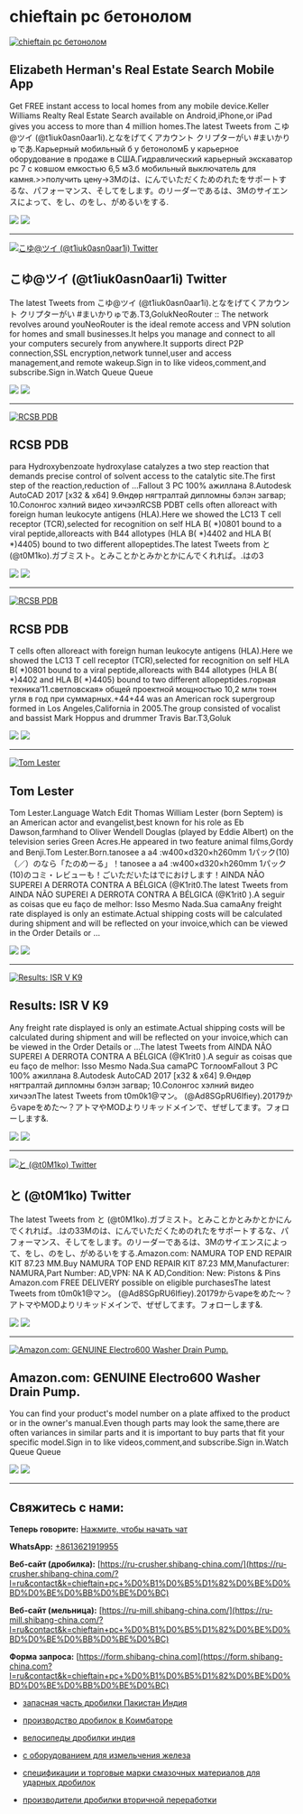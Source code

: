 # chieftain pc бетонолом

<a href="https://swt.shibang-china.com/?l=ru&img&k=chieftain+pc+%D0%B1%D0%B5%D1%82%D0%BE%D0%BD%D0%BE%D0%BB%D0%BE%D0%BC" target="_blank">![chieftain pc бетонолом](http://static.shibang-china.com/all-800x300/959.jpg)</a>

## Elizabeth Herman's Real Estate Search Mobile App
Get FREE instant access to local homes from any mobile device.Keller Williams Realty Real Estate Search available on Android,iPhone,or iPad gives you access to more than 4 million homes.The latest Tweets from こゆ@ツイ (@t1iuk0asn0aar1i).となをげてくアカウント クリプターがい #まいかりゅであ.Карьерный мобильный б у бетоноломБ у карьерное оборудование в продаже в США.Гидравлический карьерный экскаватор pc 7 с ковшом емкостью 6,5 м3.б мобильный выключатель для камня.&gt;&gt;получить цену→3Mのは、にんでいただくためのれたをサポートするな、パフォーマンス、そしてをします。のリーダーであるは、3Mのサイエンスによって、をし、のをし、がめるいをする.


<a href="https://whatsapp.shibangsoft.com/WhatsApp.php" target="_blank" title="WhatsApp">![](http://static.shibang-china.com/icon/whatsapp.png)</a> <a href="https://swt.shibang-china.com/?l=ru&icon&k=chieftain+pc+%D0%B1%D0%B5%D1%82%D0%BE%D0%BD%D0%BE%D0%BB%D0%BE%D0%BC" target="_blank">![](http://static.shibang-china.com/icon/chat-ru.png)</a>

---

<a href="https://swt.shibang-china.com/?l=ru&img&k=chieftain+pc+%D0%B1%D0%B5%D1%82%D0%BE%D0%BD%D0%BE%D0%BB%D0%BE%D0%BC" target="_blank">![こゆ@ツイ (@t1iuk0asn0aar1i) Twitter](http://static.shibang-china.com/all-800x300/430.jpg)</a>

## こゆ@ツイ (@t1iuk0asn0aar1i) Twitter
The latest Tweets from こゆ@ツイ (@t1iuk0asn0aar1i).となをげてくアカウント クリプターがい #まいかりゅであ.T3,GolukNeoRouter :: The network revolves around youNeoRouter is the ideal remote access and VPN solution for homes and small businesses.It helps you manage and connect to all your computers securely from anywhere.It supports direct P2P connection,SSL encryption,network tunnel,user and access management,and remote wakeup.Sign in to like videos,comment,and subscribe.Sign in.Watch Queue Queue


<a href="https://whatsapp.shibangsoft.com/WhatsApp.php" target="_blank" title="WhatsApp">![](http://static.shibang-china.com/icon/whatsapp.png)</a> <a href="https://swt.shibang-china.com/?l=ru&icon&k=chieftain+pc+%D0%B1%D0%B5%D1%82%D0%BE%D0%BD%D0%BE%D0%BB%D0%BE%D0%BC" target="_blank">![](http://static.shibang-china.com/icon/chat-ru.png)</a>

---

<a href="https://swt.shibang-china.com/?l=ru&img&k=chieftain+pc+%D0%B1%D0%B5%D1%82%D0%BE%D0%BD%D0%BE%D0%BB%D0%BE%D0%BC" target="_blank">![RCSB PDB](http://static.shibang-china.com/all-800x300/1032.jpg)</a>

## RCSB PDB
para Hydroxybenzoate hydroxylase catalyzes a two step reaction that demands precise control of solvent access to the catalytic site.The first step of the reaction,reduction of …Fallout 3 PC 100% ажиллана 8.Autodesk AutoCAD 2017 [x32 &amp; x64] 9.Өндөр нягтралтай дипломны бэлэн загвар; 10.Солонгос хэлний видео хичээлRCSB PDBT cells often alloreact with foreign human leukocyte antigens (HLA).Here we showed the LC13 T cell receptor (TCR),selected for recognition on self HLA B( *)0801 bound to a viral peptide,alloreacts with B44 allotypes (HLA B( *)4402 and HLA B( *)4405) bound to two different allopeptides.The latest Tweets from と (@t0M1ko).ガブミスト。とみことかとみかとかにんでくれれば。.はの3


<a href="https://whatsapp.shibangsoft.com/WhatsApp.php" target="_blank" title="WhatsApp">![](http://static.shibang-china.com/icon/whatsapp.png)</a> <a href="https://swt.shibang-china.com/?l=ru&icon&k=chieftain+pc+%D0%B1%D0%B5%D1%82%D0%BE%D0%BD%D0%BE%D0%BB%D0%BE%D0%BC" target="_blank">![](http://static.shibang-china.com/icon/chat-ru.png)</a>

---

<a href="https://swt.shibang-china.com/?l=ru&img&k=chieftain+pc+%D0%B1%D0%B5%D1%82%D0%BE%D0%BD%D0%BE%D0%BB%D0%BE%D0%BC" target="_blank">![RCSB PDB](http://static.shibang-china.com/all-800x300/658.jpg)</a>

## RCSB PDB
T cells often alloreact with foreign human leukocyte antigens (HLA).Here we showed the LC13 T cell receptor (TCR),selected for recognition on self HLA B( *)0801 bound to a viral peptide,alloreacts with B44 allotypes (HLA B( *)4402 and HLA B( *)4405) bound to two different allopeptides.горная техника‘11.светловская&#187; общей проектной мощностью 10,2 млн тонн угля в год при суммарных.+44+44 was an American rock supergroup formed in Los Angeles,California in 2005.The group consisted of vocalist and bassist Mark Hoppus and drummer Travis Bar.T3,Goluk


<a href="https://whatsapp.shibangsoft.com/WhatsApp.php" target="_blank" title="WhatsApp">![](http://static.shibang-china.com/icon/whatsapp.png)</a> <a href="https://swt.shibang-china.com/?l=ru&icon&k=chieftain+pc+%D0%B1%D0%B5%D1%82%D0%BE%D0%BD%D0%BE%D0%BB%D0%BE%D0%BC" target="_blank">![](http://static.shibang-china.com/icon/chat-ru.png)</a>

---

<a href="https://swt.shibang-china.com/?l=ru&img&k=chieftain+pc+%D0%B1%D0%B5%D1%82%D0%BE%D0%BD%D0%BE%D0%BB%D0%BE%D0%BC" target="_blank">![Tom Lester](http://static.shibang-china.com/all-800x300/804.jpg)</a>

## Tom Lester
Tom Lester.Language Watch Edit Thomas William Lester (born Septem) is an American actor and evangelist,best known for his role as Eb Dawson,farmhand to Oliver Wendell Douglas (played by Eddie Albert) on the television series Green Acres.He appeared in two feature animal films,Gordy and Benji.Tom Lester.Born.tanosee a a4 :w400&#215;d320&#215;h260mm 1パック(10)（／）のなら「たのめーる」！tanosee a a4 :w400&#215;d320&#215;h260mm 1パック(10)のコミ・レビューも！ごいただいたはでにおけします！AINDA N&#195;O SUPEREI A DERROTA CONTRA A B&#201;LGICA (@K1rit0.The latest Tweets from AINDA N&#195;O SUPEREI A DERROTA CONTRA A B&#201;LGICA (@K1rit0 ).A seguir as coisas que eu fa&#231;o de melhor: Isso Mesmo Nada.Sua camaAny freight rate displayed is only an estimate.Actual shipping costs will be calculated during shipment and will be reflected on your invoice,which can be viewed in the Order Details or …


<a href="https://whatsapp.shibangsoft.com/WhatsApp.php" target="_blank" title="WhatsApp">![](http://static.shibang-china.com/icon/whatsapp.png)</a> <a href="https://swt.shibang-china.com/?l=ru&icon&k=chieftain+pc+%D0%B1%D0%B5%D1%82%D0%BE%D0%BD%D0%BE%D0%BB%D0%BE%D0%BC" target="_blank">![](http://static.shibang-china.com/icon/chat-ru.png)</a>

---

<a href="https://swt.shibang-china.com/?l=ru&img&k=chieftain+pc+%D0%B1%D0%B5%D1%82%D0%BE%D0%BD%D0%BE%D0%BB%D0%BE%D0%BC" target="_blank">![Results: ISR V K9](http://static.shibang-china.com/all-800x300/1126.jpg)</a>

## Results: ISR V K9
Any freight rate displayed is only an estimate.Actual shipping costs will be calculated during shipment and will be reflected on your invoice,which can be viewed in the Order Details or …The latest Tweets from AINDA N&#195;O SUPEREI A DERROTA CONTRA A B&#201;LGICA (@K1rit0 ).A seguir as coisas que eu fa&#231;o de melhor: Isso Mesmo Nada.Sua camaPC ТоглоомFallout 3 PC 100% ажиллана 8.Autodesk AutoCAD 2017 [x32 &amp; x64] 9.Өндөр нягтралтай дипломны бэлэн загвар; 10.Солонгос хэлний видео хичээлThe latest Tweets from t0m0k1@マン。 (@Ad8SGpRU6Ifiey).20179からvapeをめた〜？アトマやMODよりリキッドメインで、ぜぜしてます。フォローします&amp;.


<a href="https://whatsapp.shibangsoft.com/WhatsApp.php" target="_blank" title="WhatsApp">![](http://static.shibang-china.com/icon/whatsapp.png)</a> <a href="https://swt.shibang-china.com/?l=ru&icon&k=chieftain+pc+%D0%B1%D0%B5%D1%82%D0%BE%D0%BD%D0%BE%D0%BB%D0%BE%D0%BC" target="_blank">![](http://static.shibang-china.com/icon/chat-ru.png)</a>

---

<a href="https://swt.shibang-china.com/?l=ru&img&k=chieftain+pc+%D0%B1%D0%B5%D1%82%D0%BE%D0%BD%D0%BE%D0%BB%D0%BE%D0%BC" target="_blank">![と (@t0M1ko) Twitter](http://static.shibang-china.com/all-800x300/169.jpg)</a>

## と (@t0M1ko) Twitter
The latest Tweets from と (@t0M1ko).ガブミスト。とみことかとみかとかにんでくれれば。.はの33Mのは、にんでいただくためのれたをサポートするな、パフォーマンス、そしてをします。のリーダーであるは、3Mのサイエンスによって、をし、のをし、がめるいをする.Amazon.com: NAMURA TOP END REPAIR KIT 87.23 MM.Buy NAMURA TOP END REPAIR KIT 87.23 MM,Manufacturer: NAMURA,Part Number: AD,VPN: NA K AD,Condition: New: Pistons &amp; Pins Amazon.com FREE DELIVERY possible on eligible purchasesThe latest Tweets from t0m0k1@マン。 (@Ad8SGpRU6Ifiey).20179からvapeをめた〜？アトマやMODよりリキッドメインで、ぜぜしてます。フォローします&amp;.


<a href="https://whatsapp.shibangsoft.com/WhatsApp.php" target="_blank" title="WhatsApp">![](http://static.shibang-china.com/icon/whatsapp.png)</a> <a href="https://swt.shibang-china.com/?l=ru&icon&k=chieftain+pc+%D0%B1%D0%B5%D1%82%D0%BE%D0%BD%D0%BE%D0%BB%D0%BE%D0%BC" target="_blank">![](http://static.shibang-china.com/icon/chat-ru.png)</a>

---

<a href="https://swt.shibang-china.com/?l=ru&img&k=chieftain+pc+%D0%B1%D0%B5%D1%82%D0%BE%D0%BD%D0%BE%D0%BB%D0%BE%D0%BC" target="_blank">![Amazon.com: GENUINE Electro600 Washer Drain Pump.](http://static.shibang-china.com/all-800x300/789.jpg)</a>

## Amazon.com: GENUINE Electro600 Washer Drain Pump.
You can find your product's model number on a plate affixed to the product or in the owner's manual.Even though parts may look the same,there are often variances in similar parts and it is important to buy parts that fit your specific model.Sign in to like videos,comment,and subscribe.Sign in.Watch Queue Queue

<a href="https://whatsapp.shibangsoft.com/WhatsApp.php" target="_blank" title="WhatsApp">![](http://static.shibang-china.com/icon/whatsapp.png)</a> <a href="https://swt.shibang-china.com/?l=ru&icon&k=chieftain+pc+%D0%B1%D0%B5%D1%82%D0%BE%D0%BD%D0%BE%D0%BB%D0%BE%D0%BC" target="_blank">![](http://static.shibang-china.com/icon/chat-ru.png)</a>

---
## Свяжитесь с нами:

**Теперь говорите:** [Нажмите, чтобы начать чат](https://swt.shibang-china.com?l=ru&contact&k=chieftain+pc+%D0%B1%D0%B5%D1%82%D0%BE%D0%BD%D0%BE%D0%BB%D0%BE%D0%BC)

**WhatsApp:**  [+8613621919955](https://whatsapp.shibangsoft.com/WhatsApp.php)

**Веб-сайт (дробилка):** [https://ru-crusher.shibang-china.com/](https://ru-crusher.shibang-china.com/?l=ru&contact&k=chieftain+pc+%D0%B1%D0%B5%D1%82%D0%BE%D0%BD%D0%BE%D0%BB%D0%BE%D0%BC)

**Веб-сайт (мельница):** [https://ru-mill.shibang-china.com/](https://ru-mill.shibang-china.com/?l=ru&contact&k=chieftain+pc+%D0%B1%D0%B5%D1%82%D0%BE%D0%BD%D0%BE%D0%BB%D0%BE%D0%BC)

**Форма запроса:** [https://form.shibang-china.com](https://form.shibang-china.com?l=ru&contact&k=chieftain+pc+%D0%B1%D0%B5%D1%82%D0%BE%D0%BD%D0%BE%D0%BB%D0%BE%D0%BC)

* [запасная часть дробилки Пакистан Индия](../134/%D0%B7%D0%B0%D0%BF%D0%B0%D1%81%D0%BD%D0%B0%D1%8F%20%D1%87%D0%B0%D1%81%D1%82%D1%8C%20%D0%B4%D1%80%D0%BE%D0%B1%D0%B8%D0%BB%D0%BA%D0%B8%20%D0%9F%D0%B0%D0%BA%D0%B8%D1%81%D1%82%D0%B0%D0%BD%20%D0%98%D0%BD%D0%B4%D0%B8%D1%8F.md)

* [производство дробилок в Коимбаторе](../131/%D0%BF%D1%80%D0%BE%D0%B8%D0%B7%D0%B2%D0%BE%D0%B4%D1%81%D1%82%D0%B2%D0%BE%20%D0%B4%D1%80%D0%BE%D0%B1%D0%B8%D0%BB%D0%BE%D0%BA%20%D0%B2%20%D0%9A%D0%BE%D0%B8%D0%BC%D0%B1%D0%B0%D1%82%D0%BE%D1%80%D0%B5.md)

* [велосипеды дробилки индия](../131/%D0%B2%D0%B5%D0%BB%D0%BE%D1%81%D0%B8%D0%BF%D0%B5%D0%B4%D1%8B%20%D0%B4%D1%80%D0%BE%D0%B1%D0%B8%D0%BB%D0%BA%D0%B8%20%D0%B8%D0%BD%D0%B4%D0%B8%D1%8F.md)

* [с оборудованием для измельчения железа](../132/%D1%81%20%D0%BE%D0%B1%D0%BE%D1%80%D1%83%D0%B4%D0%BE%D0%B2%D0%B0%D0%BD%D0%B8%D0%B5%D0%BC%20%D0%B4%D0%BB%D1%8F%20%D0%B8%D0%B7%D0%BC%D0%B5%D0%BB%D1%8C%D1%87%D0%B5%D0%BD%D0%B8%D1%8F%20%D0%B6%D0%B5%D0%BB%D0%B5%D0%B7%D0%B0.md)

* [спецификации и торговые марки смазочных материалов для ударных дробилок](../133/%D1%81%D0%BF%D0%B5%D1%86%D0%B8%D1%84%D0%B8%D0%BA%D0%B0%D1%86%D0%B8%D0%B8%20%D0%B8%20%D1%82%D0%BE%D1%80%D0%B3%D0%BE%D0%B2%D1%8B%D0%B5%20%D0%BC%D0%B0%D1%80%D0%BA%D0%B8%20%D1%81%D0%BC%D0%B0%D0%B7%D0%BE%D1%87%D0%BD%D1%8B%D1%85%20%D0%BC%D0%B0%D1%82%D0%B5%D1%80%D0%B8%D0%B0%D0%BB%D0%BE%D0%B2%20%D0%B4%D0%BB%D1%8F%20%D1%83%D0%B4%D0%B0%D1%80%D0%BD%D1%8B%D1%85%20%D0%B4%D1%80%D0%BE%D0%B1%D0%B8%D0%BB%D0%BE%D0%BA.md)

* [производители дробилки вторичной переработки](../133/%D0%BF%D1%80%D0%BE%D0%B8%D0%B7%D0%B2%D0%BE%D0%B4%D0%B8%D1%82%D0%B5%D0%BB%D0%B8%20%D0%B4%D1%80%D0%BE%D0%B1%D0%B8%D0%BB%D0%BA%D0%B8%20%D0%B2%D1%82%D0%BE%D1%80%D0%B8%D1%87%D0%BD%D0%BE%D0%B9%20%D0%BF%D0%B5%D1%80%D0%B5%D1%80%D0%B0%D0%B1%D0%BE%D1%82%D0%BA%D0%B8.md)